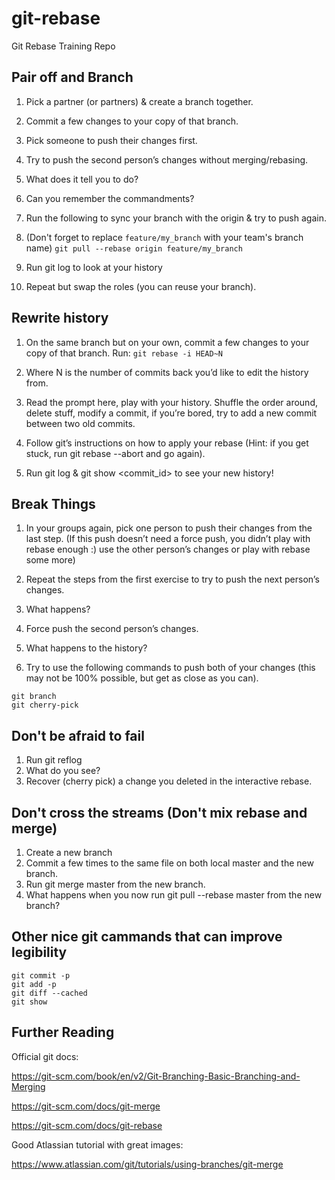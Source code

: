 # git-rebase

Git Rebase Training Repo

## Pair off and Branch

1. Pick a partner (or partners) & create a branch together.
2. Commit a few changes to your copy of that branch.
3. Pick someone to push their changes first.
4. Try to push the second person’s changes without merging/rebasing.

5. What does it tell you to do?
6. Can you remember the commandments?

7. Run the following to sync your branch with the origin & try to push again.
8. (Don't forget to replace `feature/my_branch` with your team's branch name)
   `git pull --rebase origin feature/my_branch`

9. Run git log to look at your history
10. Repeat but swap the roles (you can reuse your branch).

## Rewrite history

1. On the same branch but on your own, commit a few changes to your copy of that branch.
   Run:
   `git rebase -i HEAD~N`
1. Where N is the number of commits back you’d like to edit the history from.

1. Read the prompt here, play with your history. Shuffle the order around, delete stuff, modify a commit, if you’re bored, try to add a new commit between two old commits.
1. Follow git’s instructions on how to apply your rebase
   (Hint: if you get stuck, run git rebase --abort and go again).

1. Run git log & git show <commit_id> to see your new history!

## Break Things

1. In your groups again, pick one person to push their changes from the last step. (If this push doesn’t need a force push, you didn’t play with rebase enough :) use the other person’s changes or play with rebase some more)
1. Repeat the steps from the first exercise to try to push the next person’s changes.
1. What happens?

1. Force push the second person’s changes.
1. What happens to the history?
1. Try to use the following commands to push both of your changes (this may not be 100% possible, but get as close as you can).

```
git branch
git cherry-pick
```

## Don't be afraid to fail

1. Run git reflog
1. What do you see?
1. Recover (cherry pick) a change you deleted in the interactive rebase.

## Don't cross the streams (Don't mix rebase and merge)

1. Create a new branch
1. Commit a few times to the same file on both local master and the new branch.
1. Run git merge master from the new branch.
1. What happens when you now run git pull --rebase master from the new branch?

## Other nice git cammands that can improve legibility

```
git commit -p
git add -p
git diff --cached
git show
```

## Further Reading

Official git docs:

https://git-scm.com/book/en/v2/Git-Branching-Basic-Branching-and-Merging

https://git-scm.com/docs/git-merge

https://git-scm.com/docs/git-rebase

Good Atlassian tutorial with great images:

https://www.atlassian.com/git/tutorials/using-branches/git-merge
